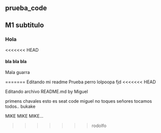 ## prueba_code
## M1 subtitulo
### Hola
<<<<<<< HEAD
#### bla bla bla
Mala guarra

















=======
Editando mi readme
Prueba perro
lolpoopa
fjd
<<<<<<< HEAD

Editando archivo README.md by Miguel

primens
chavales esto es seat code
miguel no toques
señores tocamos todos.. bukake

MIKE MIKE MIKE...
>>>>>>> rodolfo
